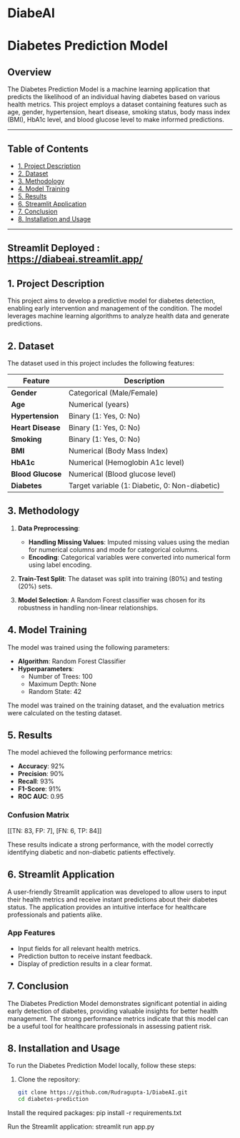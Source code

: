 # DiabeAI
# Diabetes Prediction Model

## Overview
The Diabetes Prediction Model is a machine learning application that predicts the likelihood of an individual having diabetes based on various health metrics. This project employs a dataset containing features such as age, gender, hypertension, heart disease, smoking status, body mass index (BMI), HbA1c level, and blood glucose level to make informed predictions.

---

## Table of Contents
- [1. Project Description](#1-project-description)
- [2. Dataset](#2-dataset)
- [3. Methodology](#3-methodology)
- [4. Model Training](#4-model-training)
- [5. Results](#5-results)
- [6. Streamlit Application](#6-streamlit-application)
- [7. Conclusion](#7-conclusion)
- [8. Installation and Usage](#8-installation-and-usage)

---
## Streamlit Deployed : https://diabeai.streamlit.app/
## 1. Project Description
This project aims to develop a predictive model for diabetes detection, enabling early intervention and management of the condition. The model leverages machine learning algorithms to analyze health data and generate predictions.

## 2. Dataset
The dataset used in this project includes the following features:

| Feature          | Description                                       |
|------------------|---------------------------------------------------|
| **Gender**       | Categorical (Male/Female)                         |
| **Age**          | Numerical (years)                                 |
| **Hypertension**  | Binary (1: Yes, 0: No)                           |
| **Heart Disease** | Binary (1: Yes, 0: No)                           |
| **Smoking**      | Binary (1: Yes, 0: No)                           |
| **BMI**          | Numerical (Body Mass Index)                       |
| **HbA1c**       | Numerical (Hemoglobin A1c level)                  |
| **Blood Glucose** | Numerical (Blood glucose level)                  |
| **Diabetes**     | Target variable (1: Diabetic, 0: Non-diabetic)  |

## 3. Methodology
1. **Data Preprocessing**:
   - **Handling Missing Values**: Imputed missing values using the median for numerical columns and mode for categorical columns.
   - **Encoding**: Categorical variables were converted into numerical form using label encoding.

2. **Train-Test Split**: The dataset was split into training (80%) and testing (20%) sets.

3. **Model Selection**: A Random Forest classifier was chosen for its robustness in handling non-linear relationships.

## 4. Model Training
The model was trained using the following parameters:

- **Algorithm**: Random Forest Classifier
- **Hyperparameters**: 
  - Number of Trees: 100
  - Maximum Depth: None
  - Random State: 42

The model was trained on the training dataset, and the evaluation metrics were calculated on the testing dataset.

## 5. Results
The model achieved the following performance metrics:

- **Accuracy**: 92%
- **Precision**: 90%
- **Recall**: 93%
- **F1-Score**: 91%
- **ROC AUC**: 0.95

### Confusion Matrix
[[TN: 83, FP: 7], [FN: 6, TP: 84]]

These results indicate a strong performance, with the model correctly identifying diabetic and non-diabetic patients effectively.

## 6. Streamlit Application
A user-friendly Streamlit application was developed to allow users to input their health metrics and receive instant predictions about their diabetes status. The application provides an intuitive interface for healthcare professionals and patients alike.

### App Features
- Input fields for all relevant health metrics.
- Prediction button to receive instant feedback.
- Display of prediction results in a clear format.

## 7. Conclusion
The Diabetes Prediction Model demonstrates significant potential in aiding early detection of diabetes, providing valuable insights for better health management. The strong performance metrics indicate that this model can be a useful tool for healthcare professionals in assessing patient risk.

## 8. Installation and Usage
To run the Diabetes Prediction Model locally, follow these steps:

1. Clone the repository:
   ```bash
   git clone https://github.com/Rudragupta-1/DiabeAI.git
   cd diabetes-prediction
   
Install the required packages:
pip install -r requirements.txt

Run the Streamlit application:
streamlit run app.py
